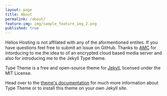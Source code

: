 ```yaml
---
layout: page
title: About
permalink: /about/
feature-img: img/sample_feature_img_2.png
published: true
---
```

Helios Hosting is not affilated with any of the aformentioned entites. If you have questions feel free to submit an issue on GitHub. Thanks to [AMC](https://amc.ovh/ "Automated Media Center") for intorducing to me the idea to of an encrypted cloud based media server and also for introducing me to the Jekyll Type theme.

Type Theme is a free and open-source theme for [Jekyll](http://jekyllrb.com/), licensed under the MIT License.

Head over to the [theme's documentation](https://rohanchandra.github.io/project/type/) for much more information about Type Theme or to install this theme on your own Jekyll site.